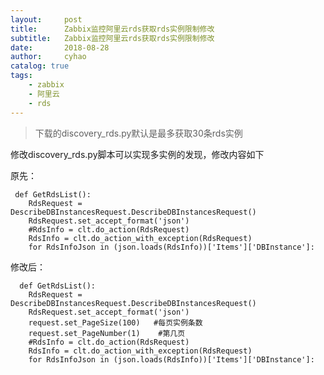 ```yaml
---
layout:     post
title:      Zabbix监控阿里云rds获取rds实例限制修改
subtitle:   Zabbix监控阿里云rds获取rds实例限制修改
date:       2018-08-28
author:     cyhao
catalog: true
tags:
    - zabbix
    - 阿里云
    - rds
---
```


>下载的discovery_rds.py默认是最多获取30条rds实例

修改discovery_rds.py脚本可以实现多实例的发现，修改内容如下

原先：

     def GetRdsList():
        RdsRequest = DescribeDBInstancesRequest.DescribeDBInstancesRequest()
        RdsRequest.set_accept_format('json')
        #RdsInfo = clt.do_action(RdsRequest)
        RdsInfo = clt.do_action_with_exception(RdsRequest)
        for RdsInfoJson in (json.loads(RdsInfo))['Items']['DBInstance']:


修改后：

      def GetRdsList():
        RdsRequest = DescribeDBInstancesRequest.DescribeDBInstancesRequest()
        RdsRequest.set_accept_format('json')
        request.set_PageSize(100)   #每页实例条数
        request.set_PageNumber(1)    #第几页
        #RdsInfo = clt.do_action(RdsRequest)
        RdsInfo = clt.do_action_with_exception(RdsRequest)
        for RdsInfoJson in (json.loads(RdsInfo))['Items']['DBInstance']:

